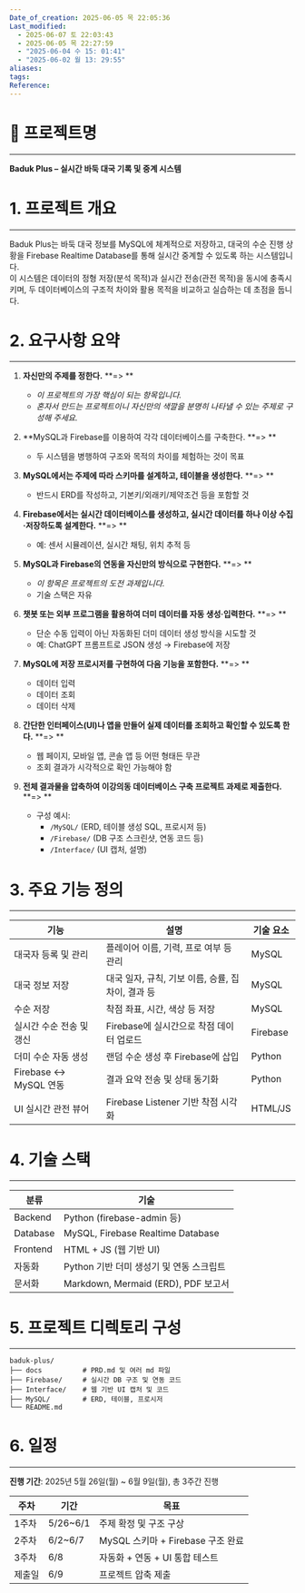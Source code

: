 ```yaml
---
Date_of_creation: 2025-06-05 목 22:05:36
Last_modified:
  - 2025-06-07 토 22:03:43
  - 2025-06-05 목 22:27:59
  - "2025-06-04 수 15: 01:41"
  - "2025-06-02 월 13: 29:55"
aliases: 
tags: 
Reference: 
---
```

# 🧩 프로젝트명
---
**Baduk Plus – 실시간 바둑 대국 기록 및 중계 시스템**

# 1. 프로젝트 개요
---
Baduk Plus는 바둑 대국 정보를 MySQL에 체계적으로 저장하고, 대국의 수순 진행 상황을 Firebase Realtime Database를 통해 실시간 중계할 수 있도록 하는 시스템입니다.  
이 시스템은 데이터의 정형 저장(분석 목적)과 실시간 전송(관전 목적)을 동시에 충족시키며, 두 데이터베이스의 구조적 차이와 활용 목적을 비교하고 실습하는 데 초점을 둡니다.

# 2. 요구사항 요약
---
1. **자신만의 주제를 정한다.**
    **=> **
    - _이 프로젝트의 가장 핵심이 되는 항목입니다._
    - _혼자서 만드는 프로젝트이니 자신만의 색깔을 분명히 나타낼 수 있는 주제로 구성해 주세요._ 

2. **MySQL과 Firebase를 이용하여 각각 데이터베이스를 구축한다.
    **=> **
    - 두 시스템을 병행하여 구조와 목적의 차이를 체험하는 것이 목표

3. **MySQL에서는 주제에 따라 스키마를 설계하고, 테이블을 생성한다.**
      **=> **
    - 반드시 ERD를 작성하고, 기본키/외래키/제약조건 등을 포함할 것

4. **Firebase에서는 실시간 데이터베이스를 생성하고, 실시간 데이터를 하나 이상 수집·저장하도록 설계한다.**
    **=> **
    - 예: 센서 시뮬레이션, 실시간 채팅, 위치 추적 등

5. **MySQL과 Firebase의 연동을 자신만의 방식으로 구현한다.**
    **=> **
    - _이 항목은 프로젝트의 도전 과제입니다._
    - 기술 스택은 자유

6. **챗봇 또는 외부 프로그램을 활용하여 더미 데이터를 자동 생성·입력한다.**
    **=> **
    - 단순 수동 입력이 아닌 자동화된 더미 데이터 생성 방식을 시도할 것
    - 예: ChatGPT 프롬프트로 JSON 생성 → Firebase에 저장

7. **MySQL에 저장 프로시저를 구현하여 다음 기능을 포함한다.**
    **=> **
    - 데이터 입력
    - 데이터 조회
    - 데이터 삭제

8. **간단한 인터페이스(UI)나 앱을 만들어 실제 데이터를 조회하고 확인할 수 있도록 한다.**
    **=> **
    - 웹 페이지, 모바일 앱, 콘솔 앱 등 어떤 형태든 무관
    - 조회 결과가 시각적으로 확인 가능해야 함

9. **전체 결과물을 압축하여 이강의동 데이터베이스 구축 프로젝트 과제로 제출한다.**
    **=> **
    - 구성 예시:
        - `/MySQL/` (ERD, 테이블 생성 SQL, 프로시저 등)
        - `/Firebase/` (DB 구조 스크린샷, 연동 코드 등)
        - `/Interface/` (UI 캡처, 설명)

# 3. 주요 기능 정의
---

| 기능                        | 설명                                                                 | 기술 요소 |
|-----------------------------|----------------------------------------------------------------------|------------|
| 대국자 등록 및 관리          | 플레이어 이름, 기력, 프로 여부 등 관리                                 | MySQL       |
| 대국 정보 저장              | 대국 일자, 규칙, 기보 이름, 승률, 집차이, 결과 등                      | MySQL       |
| 수순 저장                   | 착점 좌표, 시간, 색상 등 저장                                        | MySQL       |
| 실시간 수순 전송 및 갱신     | Firebase에 실시간으로 착점 데이터 업로드                              | Firebase    |
| 더미 수순 자동 생성         | 랜덤 수순 생성 후 Firebase에 삽입                                     | Python      |
| Firebase ↔ MySQL 연동       | 결과 요약 전송 및 상태 동기화                                        | Python      |
| UI 실시간 관전 뷰어         | Firebase Listener 기반 착점 시각화                                   | HTML/JS     |

# 4. 기술 스택
---

| 분류       | 기술                                |
| -------- | --------------------------------- |
| Backend  | Python (firebase-admin 등)         |
| Database | MySQL, Firebase Realtime Database |
| Frontend | HTML + JS (웹 기반 UI)               |
| 자동화      | Python 기반 더미 생성기 및 연동 스크립트        |
| 문서화      | Markdown, Mermaid (ERD), PDF 보고서  |

# 5. 프로젝트 디렉토리 구성
---
```
baduk-plus/
├── docs          # PRD.md 및 여러 md 파일
├── Firebase/     # 실시간 DB 구조 및 연동 코드
├── Interface/    # 웹 기반 UI 캡처 및 코드
├── MySQL/        # ERD, 테이블, 프로시저
└── README.md
```

# 6. 일정
---
**진행 기간**: 2025년 5월 26일(월) ~ 6월 9일(월), 총 3주간 진행

| 주차  | 기간       | 목표                         |
| --- | -------- | -------------------------- |
| 1주차 | 5/26~6/1 | 주제 확정 및 구조 구상              |
| 2주차 | 6/2~6/7  | MySQL 스키마 + Firebase 구조 완료 |
| 3주차 | 6/8      | 자동화 + 연동 + UI 통합 테스트       |
| 제출일 | 6/9      | 프로젝트 압축 제출                 |
